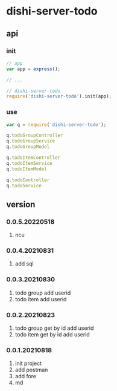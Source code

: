 # dishi-server-todo

## api
### init
```javascript
// app
var app = express();

// ...

// dishi-server-todo
require('dishi-server-todo').init(app);
```

### use
```javascript
var q = require('dishi-server-todo');

q.todoGroupController
q.todoGroupService
q.todoGroupModel

q.todoItemController
q.todoItemService
q.todoItemModel

q.todoController
q.todoService
```

## version
### 0.0.5.20220518
1. ncu

### 0.0.4.20210831
1. add sql

### 0.0.3.20210830
1. todo group add userid
2. todo item add userid

### 0.0.2.20210823
1. todo group get by id add userid
2. todo item get by id add userid

### 0.0.1.20210818
1. init project
2. add postman
3. add fore
4. md

